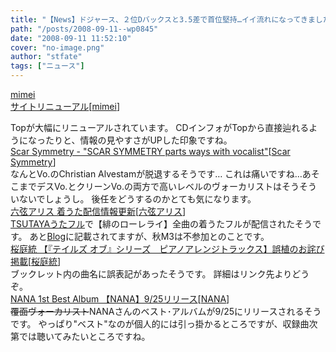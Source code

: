 ```yaml
---
title: "【News】ドジャース、２位Dバックスと3.5差で首位堅持…イイ流れになってきましたね"
path: "/posts/2008-09-11--wp0845"
date: "2008-09-11 11:52:10"
cover: "no-image.png"
author: "stfate"
tags: ["ニュース"]
---
```


<style type="text/css">
<!--
p {white-space: pre-wrap};
-->
</style>

<a class="topics" href="http://totsu-kuni.net/" target="_blank">mimei サイトリニューアル</a><span class="junre">[<a href="http://totsu-kuni.net/" target="_blank">mimei</a>]</span>
<div class="news">Topが大幅にリニューアルされています。
CDインフォがTopから直接辿れるようになったりと、情報の見やすさがUPした印象ですね。</div>
<a class="topics" href="http://www.scarsymmetry.com/" target="_blank">Scar Symmetry - "SCAR SYMMETRY parts ways with vocalist"</a><span class="junre">[<a href="http://www.scarsymmetry.com/" target="_blank">Scar Symmetry</a>]</span>
<div class="news">なんとVo.のChristian Alvestamが脱退するそうです…
これは痛いですね…あそこまでデスVo.とクリーンVo.の両方で高いレベルのヴォーカリストはそうそういないでしょうし。
後任をどうするのかとても気になります。</div>
<a class="topics" href="http://www.rokugen.net/" target="_blank">六弦アリス 着うた配信情報更新</a><span class="junre">[<a href="http://www.rokugen.net/" target="_blank">六弦アリス</a>]</span>
<div class="news"><a href="http://dejifull.jp/pc/" target="_blank">TSUTAYAうたフル</a>で【緋のローレライ】全曲の着うたフルが配信されたそうです。
あと<a href="http://www.rokugen.net/blog.php?n=210" target="_blank">Blog</a>に記載されてますが、秋M3は不参加とのことです。</div>
<a class="topics" href="http://www.team-e.co.jp/products/kdsd-00219.html" target="_blank">桜庭統 【『テイルズ オブ』シリーズ　ピアノアレンジトラックス】誤植のお詫び掲載</a><span class="junre">[<a href="http://www.team-e.co.jp/sakuraba/" target="_blank">桜庭統</a>]</span>
<div class="news">ブックレット内の曲名に誤表記があったそうです。
詳細はリンク先よりどうぞ。</div>
<a class="topics" href="http://www.mellow-head.jp/release/data.php?id=69d0b4127200b44aaae28103df64ec6e" target="_blank">NANA 1st Best Album 【NANA】9/25リリース</a><span class="junre">[<a href="" target="_blank">NANA</a>]</span>
<div class="news"><del>覆面ヴォーカリスト</del>NANAさんのベスト･アルバムが9/25にリリースされるそうです。
やっぱり"ベスト"なのが個人的には引っ掛かるところですが、収録曲次第では聴いてみたいところですね。</div>
